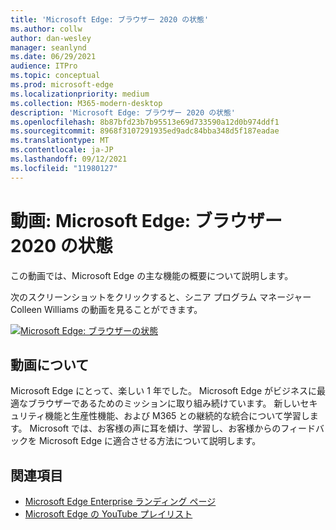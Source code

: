 ```yaml
---
title: 'Microsoft Edge: ブラウザー 2020 の状態'
ms.author: collw
author: dan-wesley
manager: seanlynd
ms.date: 06/29/2021
audience: ITPro
ms.topic: conceptual
ms.prod: microsoft-edge
ms.localizationpriority: medium
ms.collection: M365-modern-desktop
description: 'Microsoft Edge: ブラウザー 2020 の状態'
ms.openlocfilehash: 8b87bfd23b7b95513e69d733590a12d0b974ddf1
ms.sourcegitcommit: 8968f3107291935ed9adc84bba348d5f187eadae
ms.translationtype: MT
ms.contentlocale: ja-JP
ms.lasthandoff: 09/12/2021
ms.locfileid: "11980127"
---
```

# <a name="video-microsoft-edge-state-of-the-browser-2020"></a>動画: Microsoft Edge: ブラウザー 2020 の状態

この動画では、Microsoft Edge の主な機能の概要について説明します。

次のスクリーンショットをクリックすると、シニア プログラム マネージャー Colleen Williams の動画を見ることができます。

[![Microsoft Edge: ブラウザーの状態](media/microsoft-edge-video-state-of-browser/0.png)](http://www.youtube.com/watch?v=ajdoE4wmzV0 "Microsoft Edge - State of the browser 2020")

## <a name="about-the-video"></a>動画について

Microsoft Edge にとって、楽しい 1 年でした。 Microsoft Edge がビジネスに最適なブラウザーであるためのミッションに取り組み続けています。 新しいセキュリティ機能と生産性機能、および M365 との継続的な統合について学習します。 Microsoft では、お客様の声に耳を傾け、学習し、お客様からのフィードバックを Microsoft Edge に適合させる方法について説明します。

## <a name="see-also"></a>関連項目

- [Microsoft Edge Enterprise ランディング ページ](https://aka.ms/EdgeEnterprise)
- [Microsoft Edge の YouTube プレイリスト](https://www.youtube.com/playlist?list=PLXtHYVsvn_b-uXh1tMeYpT-0iD8tD3tFy)
